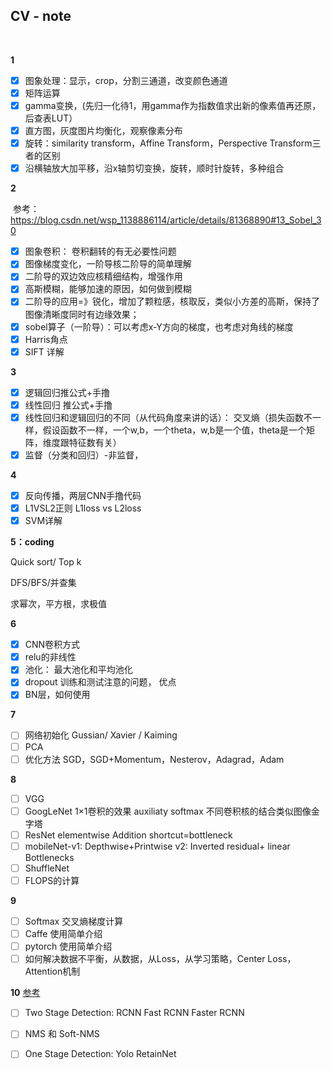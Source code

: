 ## CV - note

​                                                                                                                                                                                                                                                                                                                          

**1**

* [x] 图象处理：显示，crop，分割三通道，改变颜色通道
* [x] 矩阵运算
* [x] gamma变换，(先归一化待1，用gamma作为指数值求出新的像素值再还原，后查表LUT）
* [x] 直方图，灰度图片均衡化，观察像素分布
* [x] 旋转：similarity transform，Affine Transform，Perspective Transform三者的区别
* [x] 沿横轴放大加平移，沿x轴剪切变换，旋转，顺时针旋转，多种组合

**2**

​	参考：<https://blog.csdn.net/wsp_1138886114/article/details/81368890#13_Sobel_30>

* [x] 图象卷积： 卷积翻转的有无必要性问题
* [x] 图像梯度变化，一阶导核二阶导的简单理解
* [x] 二阶导的双边效应核精细结构，增强作用
* [x] 高斯模糊，能够加速的原因，如何做到模糊
* [x] 二阶导的应用=》锐化，增加了颗粒感，核取反，类似小方差的高斯，保持了图像清晰度同时有边缘效果；
* [x] sobel算子（一阶导）：可以考虑x-Y方向的梯度，也考虑对角线的梯度
* [x] Harris角点
* [x] SIFT 详解

**3**

* [x] 逻辑回归推公式+手撸
* [x] 线性回归 推公式+手撸
* [x] 线性回归和逻辑回归的不同（从代码角度来讲的话）： 交叉熵（损失函数不一样，假设函数不一样，一个w,b，一个theta，w,b是一个值，theta是一个矩阵，维度跟特征数有关）
* [x] 监督（分类和回归）-非监督， 

**4**

- [x] 反向传播，两层CNN手撸代码
- [x] L1VSL2正则   L1loss vs L2loss
- [x] SVM详解

**5：coding**

Quick sort/ Top k

DFS/BFS/并查集

求幂次，平方根，求极值

**6**

- [x] CNN卷积方式
- [x] relu的非线性
- [x] 池化： 最大池化和平均池化
- [x] dropout  训练和测试注意的问题， 优点
- [x] BN层，如何使用

**7**

- [ ] 网络初始化 Gussian/ Xavier / Kaiming
- [ ] PCA
- [ ] 优化方法 SGD，SGD+Momentum，Nesterov，Adagrad，Adam

**8**

- [ ] VGG
- [ ] GoogLeNet  1×1卷积的效果 auxiliaty softmax 不同卷积核的结合类似图像金字塔
- [ ] ResNet elementwise Addition  shortcut=bottleneck
- [ ] mobileNet-v1: Depthwise+Printwise  v2: Inverted residual+ linear Bottlenecks
- [ ] ShuffleNet
- [ ] FLOPS的计算

**9**

- [ ] Softmax 交叉熵梯度计算
- [ ] Caffe 使用简单介绍
- [ ] pytorch 使用简单介绍
- [ ] 如何解决数据不平衡，从数据，从Loss，从学习策略，Center Loss，Attention机制

**10** [参考](<https://imlogm.github.io/%E6%B7%B1%E5%BA%A6%E5%AD%A6%E4%B9%A0/rcnn/>)

- [ ] Two Stage Detection: RCNN Fast RCNN  Faster RCNN
- [ ] NMS 和 Soft-NMS
- [ ] One Stage Detection: Yolo  RetainNet




